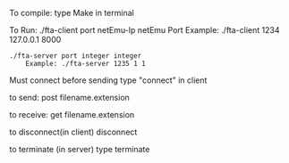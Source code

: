 To compile:
	type Make in terminal

To Run:
	./fta-client port netEmu-Ip netEmu Port
		Example: ./fta-client 1234 127.0.0.1 8000

	./fta-server port integer integer
		Example: ./fta-server 1235 1 1

Must connect before sending
	type "connect" in client

to send:
	post filename.extension

to receive:
	get filename.extension

to disconnect(in client)
	disconnect

to terminate (in server)
	type terminate